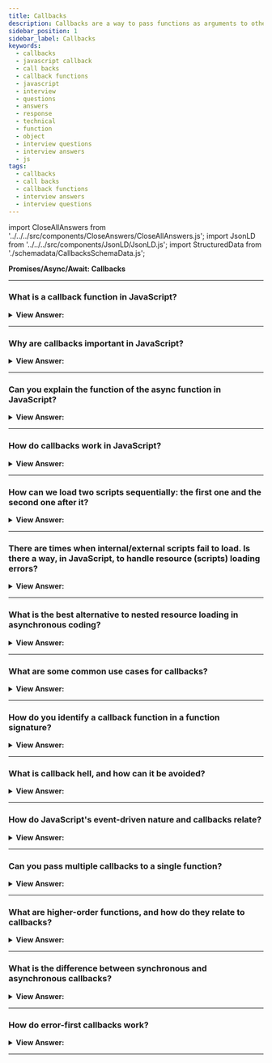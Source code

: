 ```yaml
---
title: Callbacks
description: Callbacks are a way to pass functions as arguments to other functions, and to return them as the result of the function. Pass your next frontend phone interview
sidebar_position: 1
sidebar_label: Callbacks
keywords:
  - callbacks
  - javascript callback
  - call backs
  - callback functions
  - javascript
  - interview
  - questions
  - answers
  - response
  - technical
  - function
  - object
  - interview questions
  - interview answers
  - js
tags:
  - callbacks
  - call backs
  - callback functions
  - interview answers
  - interview questions
---
```


import CloseAllAnswers from '../../../src/components/CloseAnswers/CloseAllAnswers.js';
import JsonLD from '../../../src/components/JsonLD/JsonLD.js';
import StructuredData from './schemadata/CallbacksSchemaData.js';

<JsonLD data={StructuredData} />

<head>
  <title>Callbacks | JavaScript Frontend Phone Interview Questions</title>
</head>

**Promises/Async/Await: Callbacks**

<CloseAllAnswers />

---

### What is a callback function in JavaScript?

<details>
  <summary><strong>View Answer:</strong></summary>
  <div>
  <div><strong>Interview Response:</strong> A callback function is a function passed as an argument to another function, which is invoked within the latter function, usually for asynchronous tasks or to customize behavior.
  </div><br />
  <div><strong className="codeExample">Code Example:</strong><br /><br />

  <div></div>

```javascript
function fetchData(callback) {
  // Simulating asynchronous data retrieval
  setTimeout(() => {
    const data = { name: "John Doe", age: 30 };
    callback(null, data); // Pass null as the error parameter and data as the result
  }, 2000);
}

function processData(error, result) {
  if (error) {
    console.log("Error:", error);
  } else {
    console.log("Data:", result);
  }
}

// Call fetchData and pass the processData function as a callback
fetchData(processData);
```

In the above example, we have a `fetchData` function that simulates fetching data asynchronously. It takes a callback function as a parameter. After a delay of 2000 milliseconds (2 seconds), it invokes the callback function, passing `null` as the error parameter and the retrieved data as the result.

The `processData` function is the callback function that handles the retrieved data or any potential error. If an error occurs (the `error` parameter is not `null`), it logs the error message. Otherwise, it logs the retrieved data.

Finally, we call the `fetchData` function and pass the `processData` function as the callback.

This example illustrates how callbacks can be used to handle asynchronous operations. The callback function is invoked when the asynchronous operation completes, allowing us to process the result or handle any errors that may have occurred.

  </div>
  </div>
</details>

---

### Why are callbacks important in JavaScript?

<details>
  <summary><strong>View Answer:</strong></summary>
  <div>
  <div><strong>Interview Response:</strong> Callbacks enable asynchronous operations, allowing code execution to continue while waiting for tasks like HTTP requests or timer events, ensuring a non-blocking and efficient code execution flow.
  </div>
  </div>
</details>

---

### Can you explain the function of the async function in JavaScript?

<details>
  <summary><strong>View Answer:</strong></summary>
  <div>
  <div><strong>Interview Response:</strong> An async function is a function declared with the async keyword, and the await keyword gets permitted within them. The async and await keywords enable asynchronous, promise-based behavior, avoiding the need to configure promise chains explicitly. Async functions may also get defined as expressions.
</div><br />
  <div><strong className="codeExample">Code Example:</strong><br /><br />

  <div></div>

```js
function resolveAfter2Seconds() {
  return new Promise((resolve) => {
    setTimeout(() => {
      resolve('resolved');
    }, 2000);
  });
}

async function asyncCall() {
  console.log('calling');
  const result = await resolveAfter2Seconds();
  console.log(result);
  // expected output: "resolved"
}

asyncCall();
```

  </div>
  </div>
</details>

---

### How do callbacks work in JavaScript?

<details>
  <summary><strong>View Answer:</strong></summary>
  <div>
  <div><strong>Interview Response:</strong> A callback is a function passed as an argument to another function, and a callback function can run after another function has finished. JavaScript functions execute in the sequence they get called, not in the defined sequence.<br /><br />

:::note
Functions running in parallel with other functions are called asynchronous.
:::

</div>
  </div>
</details>

---

### How can we load two scripts sequentially: the first one and the second one after it?

<details>
  <summary><strong>View Answer:</strong></summary>
  <div>
  <div><strong>Interview Response:</strong> The natural solution would be to put the second script call inside the callback. Nesting the callback helps control the flow of the script loads. After the external script is complete, the callback initiates the inner one.
</div><br />
  <div><strong className="codeExample">Code Example:</strong><br /><br />

  <div></div>

```js
loadScript('/my/script.js', function (script) {
  console.log(`Cool, the ${script.src} is loaded, let's load one more`);

  loadScript('/my/script2.js', function (script) {
    console.log(`Cool, the second script is loaded`);
  });
});
```

  </div>
  </div>
</details>

---

### There are times when internal/external scripts fail to load. Is there a way, in JavaScript, to handle resource (scripts) loading errors?

<details>
  <summary><strong>View Answer:</strong></summary>
  <div>
  <div><strong>Interview Response:</strong> Yes, script loading errors get handled in a callback with the script.onerror event handler.
</div><br />
  <div><strong className="codeExample">Code Example:</strong><br /><br />

  <div></div>

```js
function loadScript(src, callback) {
  let script = document.createElement('script');
  script.src = src;

  script.onload = () => callback(null, script);
  script.onerror = () => callback(new Error(`Script load error for ${src}`));

  document.head.append(script);
}
```

  </div>
  </div>
</details>

---

### What is the best alternative to nested resource loading in asynchronous coding?

<details>
  <summary><strong>View Answer:</strong></summary>
  <div>
  <div><strong>Interview Response:</strong> Nested calls can become tedious and messy. The best alternative is to make every action a standalone function, making our code easier to manage and debug.</div><br />
  <div><strong>Technical Response:</strong> It looks fine for one or maybe two nested calls. As calls become nested, the code becomes more profound and increasingly more challenging to manage, especially if we have real code that may include more loops, conditional statements, and other implementations. The best alternative to alleviate the problem is to make every action a standalone function. This approach makes the code easy to manage and debug, and there are some performance advantages to boot.
  </div><br />
  <div><strong className="codeExample">Code Example:</strong><br /><br />

  <div></div>

```js
loadScript('1.js', step1);

function step1(error, script) {
  if (error) {
    handleError(error);
  } else {
    // ...
    loadScript('2.js', step2);
  }
}

function step2(error, script) {
  if (error) {
    handleError(error);
  } else {
    // ...
    loadScript('3.js', step3);
  }
}

function step3(error, script) {
  if (error) {
    handleError(error);
  } else {
    // ...continue after all scripts are loaded (*)
  }
}
```

  </div>
  </div>
</details>

---

### What are some common use cases for callbacks?

<details>
  <summary><strong>View Answer:</strong></summary>
  <div>
  <div><strong>Interview Response:</strong> Common use cases for callbacks include handling asynchronous operations (like reading files or making HTTP requests), handling events (like click or key press events), and for higher-order functions (like Array's map, filter, reduce).
  </div><br />
  <div><strong className="codeExample">Code Example:</strong><br /><br />

  <div></div>

```js
function fetchData(callback) {
  // Simulating asynchronous data retrieval
  setTimeout(() => {
    const data = { name: "John Doe", age: 30 };
    callback(data);
  }, 2000);
}

function processData(data) {
  console.log("Data:", data);
}

// Call fetchData and pass the processData function as a callback
fetchData(processData);
```

  </div>
  </div>
</details>

---

### How do you identify a callback function in a function signature?

<details>
  <summary><strong>View Answer:</strong></summary>
  <div>
  <div><strong>Interview Response:</strong> A callback function is typically identified in a function signature by specifying it as a parameter with a function type, often denoted by the "callback" or "cb" naming convention.
  </div>
  </div>
</details>

---

### What is callback hell, and how can it be avoided?

<details>
  <summary><strong>View Answer:</strong></summary>
  <div>
  <div><strong>Interview Response:</strong> Callback hell refers to deeply nested, difficult-to-read callback functions. It can be avoided by modularizing code, using Promises, or async/await syntax for better code readability and maintainability.
  </div><br />
  <div><strong className="codeExample">Code Example:</strong><br /><br />

  <div></div>

```js
asyncOperation1(function (error, result1) {
  if (error) {
    console.log("Error:", error);
  } else {
    asyncOperation2(result1, function (error, result2) {
      if (error) {
        console.log("Error:", error);
      } else {
        asyncOperation3(result2, function (error, result3) {
          if (error) {
            console.log("Error:", error);
          } else {
            // ...more nested callbacks
          }
        });
      }
    });
  }
});
```

  </div>
  </div>
</details>

---

### How do JavaScript's event-driven nature and callbacks relate?

<details>
  <summary><strong>View Answer:</strong></summary>
  <div>
  <div><strong>Interview Response:</strong> JavaScript's event-driven nature relies on callbacks to handle events, allowing code execution to continue without waiting for events to complete, improving efficiency and enabling asynchronous behavior.
  </div><br />
  <div><strong className="codeExample">Code Example:</strong><br /><br />

  <div></div>

```js
// Event listener function
function buttonClickHandler() {
  console.log("Button clicked!");
}

// Add event listener to a button
const button = document.querySelector("#myButton");
button.addEventListener("click", buttonClickHandler);
```

  </div>
  </div>
</details>

---

### Can you pass multiple callbacks to a single function?

<details>
  <summary><strong>View Answer:</strong></summary>
  <div>
  <div><strong>Interview Response:</strong> Yes, you can pass multiple callback functions as arguments, which can be invoked in different scenarios or at various stages within the parent function, providing flexibility and customization.
  </div><br />
  <div><strong className="codeExample">Code Example:</strong><br /><br />

  <div></div>

```js
function performOperation(callback1, callback2) {
  // Perform some operation
  // ...
  
  // Invoke the first callback
  callback1();

  // Invoke the second callback
  callback2();
}

function callback1() {
  console.log("Callback 1 executed!");
}

function callback2() {
  console.log("Callback 2 executed!");
}

// Call performOperation and pass callback1 and callback2 as arguments
performOperation(callback1, callback2);

```

  </div>
  </div>
</details>

---

### What are higher-order functions, and how do they relate to callbacks?

<details>
  <summary><strong>View Answer:</strong></summary>
  <div>
  <div><strong>Interview Response:</strong> Higher-order functions are functions that either take other functions as arguments or return functions. Callbacks are an example of higher-order functions, as they are passed as arguments to other functions.
  </div><br />
  <div><strong className="codeExample">Code Example:</strong><br /><br />

  <div></div>

```js
function higherOrderFunction(callback) {
  // Perform some logic
  // ...

  // Invoke the callback function
  callback();
}

function callbackFunction() {
  console.log("Callback function executed!");
}

// Call the higher-order function and pass the callback function
higherOrderFunction(callbackFunction);
```

  </div>
  </div>
</details>

---

### What is the difference between synchronous and asynchronous callbacks?

<details>
  <summary><strong>View Answer:</strong></summary>
  <div>
  <div><strong>Interview Response:</strong> Synchronous callbacks execute immediately within the calling function, blocking further code execution, while asynchronous callbacks allow other code to execute before the callback is invoked, enabling non-blocking operations.
  </div><br />
  <div><strong className="codeExample">Code Examples:</strong><br /><br />

  <div></div>

**Synchronous Callback:**

```javascript
function syncCallback() {
  console.log("Synchronous callback executed!");
}

function performSyncOperation(callback) {
  console.log("Performing synchronous operation...");
  callback();
  console.log("Synchronous operation completed.");
}

performSyncOperation(syncCallback);
console.log("Program execution continues...");
```

In this example, we have a synchronous callback function named `syncCallback`. The `performSyncOperation` function performs a synchronous operation, invoking the callback immediately within the operation. The program execution waits for the callback to complete before moving on to the next line of code. The output will be:

```
Performing synchronous operation...
Synchronous callback executed!
Synchronous operation completed.
Program execution continues...
```

**Asynchronous Callback:**

```javascript
function asyncCallback() {
  console.log("Asynchronous callback executed!");
}

function performAsyncOperation(callback) {
  console.log("Performing asynchronous operation...");
  setTimeout(function() {
    callback();
    console.log("Asynchronous operation completed.");
  }, 2000);
}

performAsyncOperation(asyncCallback);
console.log("Program execution continues...");
```

In this example, we have an asynchronous callback function named `asyncCallback`. The `performAsyncOperation` function simulates an asynchronous operation using `setTimeout`. The callback is invoked after a delay of 2000 milliseconds (2 seconds). The program execution continues without waiting for the callback to finish. The output will be:

```
Performing asynchronous operation...
Program execution continues...
Asynchronous callback executed!
Asynchronous operation completed.
```

In the asynchronous callback example, the program execution continues immediately after calling `performAsyncOperation`, without waiting for the callback execution. After the 2-second delay, the callback function is invoked, and the remaining code inside the callback is executed.

  </div>
  </div>
</details>

---

### How do error-first callbacks work?

<details>
  <summary><strong>View Answer:</strong></summary>
  <div>
  <div><strong>Interview Response:</strong> Error-first callbacks expect the first argument to be an error object, which is null or undefined if no error occurred. This convention ensures consistent error handling across asynchronous operations.
  </div><br />
  <div><strong className="codeExample">Code Example:</strong><br /><br />

  <div></div>

Here's how error-first callbacks work:

1. The callback function is defined with parameters to receive the error and result:

   ```javascript
   function callback(error, result) {
     // Handle error or process result
   }
   ```

2. The asynchronous function invokes the callback, passing an error object (if an error occurs) or the result:

   ```javascript
   function performAsyncOperation(callback) {
     // Perform asynchronous operation
     if (error) {
       callback(new Error("Something went wrong!"));
     } else {
       callback(null, result);
     }
   }
   ```

3. The callback function is invoked with the error or result by the asynchronous function:

   ```javascript
   performAsyncOperation(callback);
   ```

4. Inside the callback function, you can check if an error occurred and handle it accordingly:

   ```javascript
   function callback(error, result) {
     if (error) {
       // Handle error
       console.log("Error:", error);
     } else {
       // Process result
       console.log("Result:", result);
     }
   }
   ```

By adopting the error-first convention, you provide a standardized way to propagate and handle errors in asynchronous operations. If an error object is passed as the first parameter to the callback, it indicates that an error occurred. Otherwise, the subsequent parameters can be used to process the result or data obtained from the asynchronous operation.

This convention simplifies error handling, allowing you to handle errors consistently and differentiate between successful results and error conditions in asynchronous code.

  </div>
  </div>
</details>

---
